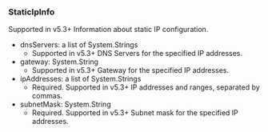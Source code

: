 ### StaticIpInfo
Supported in v5.3+
  Information about static IP configuration.

- dnsServers: a list of System.Strings
  - Supported in v5.3+
  DNS Servers for the specified IP addresses.
- gateway: System.String
  - Supported in v5.3+
  Gateway for the specified IP addresses.
- ipAddresses: a list of System.Strings
  - Required. Supported in v5.3+
  IP addresses and ranges, separated by commas.
- subnetMask: System.String
  - Required. Supported in v5.3+
  Subnet mask for the specified IP addresses.
